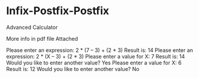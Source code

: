 # Infix-Postfix-Postfix
Advanced Calculator

More info in pdf file Attached


Please enter an expression:
2 * (7 – 3) + (2 * 3)
Result is: 14
Please enter an expression:
2 * (X – 3) + (2 * 3)
Please enter a value for X:
7
Result is: 14
Would you like to enter another value?
Yes
Please enter a value for X:
6
Result is: 12
Would you like to enter another value?
No
